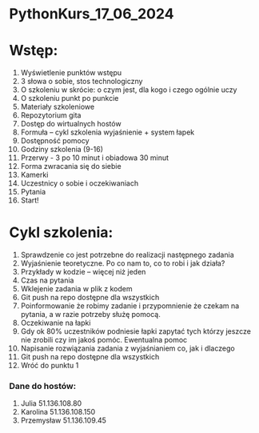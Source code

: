 # PythonKurs_17_06_2024

# Wstęp:
1. Wyświetlenie punktów wstępu
2. 3 słowa o sobie, stos technologiczny
3. O szkoleniu w skrócie: o czym jest, dla kogo i czego ogólnie uczy
4. O szkoleniu punkt po punkcie 
5. Materiały szkoleniowe
6. Repozytorium gita
7. Dostęp do wirtualnych hostów
8. Formuła – cykl szkolenia wyjaśnienie + system łapek
9. Dostępność pomocy
10. Godziny szkolenia (9-16)
11. Przerwy - 3 po 10 minut i obiadowa 30 minut
12. Forma zwracania się do siebie
13. Kamerki
14. Uczestnicy o sobie i oczekiwaniach
15. Pytania
16. Start!



# Cykl szkolenia:
1. Sprawdzenie co jest potrzebne do realizacji następnego zadania
2. Wyjaśnienie teoretyczne. Po co nam to, co to robi i jak działa?
3. Przykłady w kodzie – więcej niż jeden
4. Czas na pytania
5. Wklejenie zadania w plik z kodem
6. Git push na repo dostępne dla wszystkich
7. Poinformowanie że robimy zadanie i przypomnienie że czekam na pytania, a w razie
potrzeby służę pomocą.
8. Oczekiwanie na łapki
9. Gdy ok 80% uczestników podniesie łapki zapytać tych którzy jeszcze nie zrobili czy im
jakoś pomóc. Ewentualna pomoc
10. Napisanie rozwiązania zadania z wyjaśnianiem co, jak i dlaczego
11. Git push na repo dostępne dla wszystkich
12. Wróć do punktu 1

### Dane do hostów:


1. Julia    51.136.108.80
2. Karolina   51.136.108.150
3. Przemysław    51.136.109.45